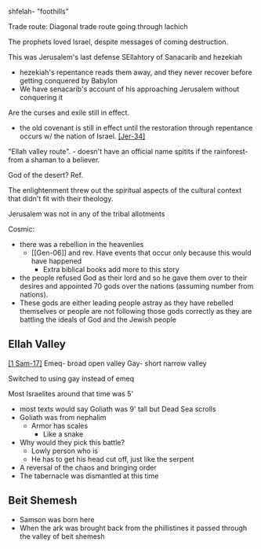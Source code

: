 shfelah- "foothills"

Trade route:
Diagonal trade route going through lachich 

The prophets loved Israel, despite messages of coming destruction.

This was Jerusalem's last defense 
SEllahtory of Sanacarib and hezekiah 
- hezekiah's repentance reads them away, and they never recover before getting conquered by Babylon 
- We have senacarib's account of his approaching Jerusalem without conquering it

Are the curses and exile still in effect. 
- the old covenant is still in effect until the restoration through repentance occurs w/ the nation of Israel. 
[[Jer-34]](7)

"Ellah valley route". - doesn't have an official name spitits if the rainforest- from a shaman to a believer.

God of the desert? Ref. 

The enlightenment threw out the spiritual aspects of the cultural context that didn't fit with their theology. 

Jerusalem was not in any of the tribal allotments 


Cosmic: 
- there was a rebellion in the heavenlies 
	- [[Gen-06]] and rev. Have events that occur only because this would have happened 
		- Extra biblical books add more to this story 
- the people refused God as their lord and so he gave them over to their desires and appointed 70 gods over the nations (assuming number from nations). 
- These gods are either leading people astray as they have rebelled themselves or people are not following those gods correctly as they are battling the ideals of God and the Jewish people 



## Ellah Valley 
[[1 Sam-17]](2-3)
Emeq- broad open valley 
Gay- short narrow valley

Switched to using gay instead of emeq

Most Israelites around that time was 5'
- most texts would say Goliath was 9' tall but Dead Sea scrolls 
- Goliath was from nephalim 
	- Armor has scales 
		- Like a snake
- Why would they pick this battle?
	- Lowly person who is 
	- He has to get his head cut off, just like the serpent 
- A reversal of the chaos and bringing order 
- The tabernacle was dismantled at this time 


## Beit Shemesh 
- Samson was born here 
- When the ark was brought back from the phillistines it passed through the valley of beit shemesh 





